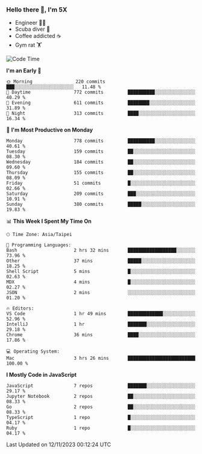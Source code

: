 ### Hello there 👋, I'm 5X

* Engineer 👨‍💻
* Scuba diver 🤿
* Coffee addicted ☕️
* Gym rat 🏋️

<!--START_SECTION:waka-->
![Code Time](http://img.shields.io/badge/Code%20Time-643%20hrs%2047%20mins-blue)

**I'm an Early 🐤** 

```text
🌞 Morning                220 commits         ███░░░░░░░░░░░░░░░░░░░░░░   11.48 % 
🌆 Daytime                772 commits         ██████████░░░░░░░░░░░░░░░   40.29 % 
🌃 Evening                611 commits         ████████░░░░░░░░░░░░░░░░░   31.89 % 
🌙 Night                  313 commits         ████░░░░░░░░░░░░░░░░░░░░░   16.34 % 
```
📅 **I'm Most Productive on Monday** 

```text
Monday                   778 commits         ██████████░░░░░░░░░░░░░░░   40.61 % 
Tuesday                  159 commits         ██░░░░░░░░░░░░░░░░░░░░░░░   08.30 % 
Wednesday                184 commits         ██░░░░░░░░░░░░░░░░░░░░░░░   09.60 % 
Thursday                 155 commits         ██░░░░░░░░░░░░░░░░░░░░░░░   08.09 % 
Friday                   51 commits          █░░░░░░░░░░░░░░░░░░░░░░░░   02.66 % 
Saturday                 209 commits         ███░░░░░░░░░░░░░░░░░░░░░░   10.91 % 
Sunday                   380 commits         █████░░░░░░░░░░░░░░░░░░░░   19.83 % 
```


📊 **This Week I Spent My Time On** 

```text
🕑︎ Time Zone: Asia/Taipei

💬 Programming Languages: 
Bash                     2 hrs 32 mins       ██████████████████░░░░░░░   73.96 % 
Other                    37 mins             █████░░░░░░░░░░░░░░░░░░░░   18.25 % 
Shell Script             5 mins              █░░░░░░░░░░░░░░░░░░░░░░░░   02.63 % 
MDX                      4 mins              █░░░░░░░░░░░░░░░░░░░░░░░░   02.27 % 
JSON                     2 mins              ░░░░░░░░░░░░░░░░░░░░░░░░░   01.20 % 

🔥 Editors: 
VS Code                  1 hr 49 mins        █████████████░░░░░░░░░░░░   52.96 % 
IntelliJ                 1 hr                ███████░░░░░░░░░░░░░░░░░░   29.18 % 
Chrome                   36 mins             ████░░░░░░░░░░░░░░░░░░░░░   17.86 % 

💻 Operating System: 
Mac                      3 hrs 26 mins       █████████████████████████   100.00 % 
```

**I Mostly Code in JavaScript** 

```text
JavaScript               7 repos             ███████░░░░░░░░░░░░░░░░░░   29.17 % 
Jupyter Notebook         2 repos             ██░░░░░░░░░░░░░░░░░░░░░░░   08.33 % 
Go                       2 repos             ██░░░░░░░░░░░░░░░░░░░░░░░   08.33 % 
TypeScript               1 repo              █░░░░░░░░░░░░░░░░░░░░░░░░   04.17 % 
Ruby                     1 repo              █░░░░░░░░░░░░░░░░░░░░░░░░   04.17 % 
```




 Last Updated on 12/11/2023 00:12:24 UTC
<!--END_SECTION:waka-->
